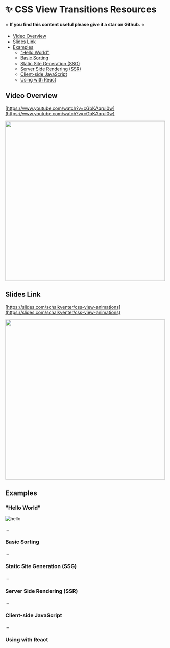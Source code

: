 <!-- omit in toc -->
# ✨ CSS View Transitions Resources

⭐ **If you find this content useful please give it a star on Github.** ⭐

- [Video Overview](#video-overview)
- [Slides Link](#slides-link)
- [Examples](#examples)
  - ["Hello World"](#hello-world)
  - [Basic Sorting](#basic-sorting)
  - [Static Site Generation (SSG)](#static-site-generation-ssg)
  - [Server Side Rendering (SSR)](#server-side-rendering-ssr)
  - [Client-side JavaScript](#client-side-javascript)
  - [Using with React](#using-with-react)

## Video Overview

[https://www.youtube.com/watch?v=cGbKAqrul0w](https://www.youtube.com/watch?v=cGbKAqrul0w)

<a href="https://www.youtube.com/watch?v=cGbKAqrul0w">
  <img src="https://github.com/user-attachments/assets/dece5c8b-4d8f-424c-b530-9efb9b18775c" width="500">
</a>

## Slides Link

[https://slides.com/schalkventer/css-view-animations](https://slides.com/schalkventer/css-view-animations)

<a href="https://slides.com/schalkventer/css-view-animations">
  <img src="https://github.com/user-attachments/assets/c41a5c2b-2e93-47e4-9d36-3ca238871e48" width="500">
</a>


## Examples

### "Hello World"
![hello](https://github.com/user-attachments/assets/99555850-ed74-4ef3-9c1d-f6256bf3bc58)

...

### Basic Sorting

...

### Static Site Generation (SSG)

...

### Server Side Rendering (SSR)

...

### Client-side JavaScript

...

### Using with React
